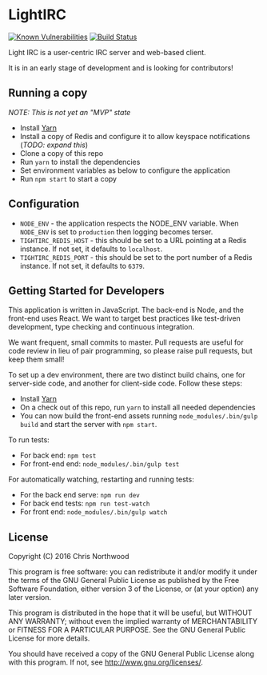LightIRC
========

[![Known Vulnerabilities](https://snyk.io/test/github/cnorthwood/tightirc/badge.svg)](https://snyk.io/test/github/cnorthwood/tightirc)
[![Build Status](https://travis-ci.org/cnorthwood/tightirc.svg?branch=master)](https://travis-ci.org/cnorthwood/tightirc)

Light IRC is a user-centric IRC server and web-based client.

It is in an early stage of development and is looking for contributors!

Running a copy
--------------

_NOTE: This is not yet an "MVP" state_

* Install [Yarn](https://yarnpkg.com/en/docs/install)
* Install a copy of Redis and configure it to allow keyspace notifications (_TODO: expand this_)
* Clone a copy of this repo
* Run `yarn` to install the dependencies
* Set environment variables as below to configure the application 
* Run `npm start` to start a copy

Configuration
-------------

* `NODE_ENV` - the application respects the NODE_ENV variable. When
  `NODE_ENV` is set to `production` then logging becomes terser.
* `TIGHTIRC_REDIS_HOST` - this should be set to a URL pointing at a Redis
  instance. If not set, it defaults to `localhost`.
* `TIGHTIRC_REDIS_PORT` - this should be set to the port number of a Redis
  instance. If not set, it defaults to `6379`.

Getting Started for Developers
------------------------------

This application is written in JavaScript. The back-end is Node, and the
front-end uses React. We want to target best practices like test-driven
development, type checking and continuous integration.

We want frequent, small commits to master. Pull requests are useful for code
review in lieu of pair programming, so please raise pull requests, but keep
them small!

To set up a dev environment, there are two distinct build chains, one for
server-side code, and another for client-side code. Follow these steps:

* Install [Yarn](https://yarnpkg.com/en/docs/install)
* On a check out of this repo, run `yarn` to install all needed dependencies
* You can now build the front-end assets running `node_modules/.bin/gulp build`
  and start the server with `npm start`.

To run tests:

* For back end: `npm test`
* For front-end end: `node_modules/.bin/gulp test`

For automatically watching, restarting and running tests:

* For the back end serve: `npm run dev`
* For back end tests: `npm run test-watch`
* For front end: `node_modules/.bin/gulp watch`

License
-------

Copyright (C) 2016 Chris Northwood

This program is free software: you can redistribute it and/or modify
it under the terms of the GNU General Public License as published by
the Free Software Foundation, either version 3 of the License, or
(at your option) any later version.

This program is distributed in the hope that it will be useful,
but WITHOUT ANY WARRANTY; without even the implied warranty of
MERCHANTABILITY or FITNESS FOR A PARTICULAR PURPOSE.  See the
GNU General Public License for more details.

You should have received a copy of the GNU General Public License
along with this program.  If not, see <http://www.gnu.org/licenses/>.

